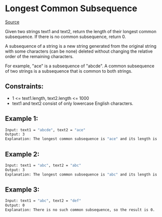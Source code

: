 # Longest Common Subsequence
[Source](https://leetcode.com/problems/longest-common-subsequence/)

Given two strings text1 and text2, return the length of their longest common subsequence. If there is no common subsequence, return 0.

A subsequence of a string is a new string generated from the original string with some characters (can be none) deleted without changing the relative order of the remaining characters.

For example, "ace" is a subsequence of "abcde".
A common subsequence of two strings is a subsequence that is common to both strings.

## Constraints:

 - 1 <= text1.length, text2.length <= 1000
 - text1 and text2 consist of only lowercase English characters.

## Example 1:
```sh
Input: text1 = "abcde", text2 = "ace" 
Output: 3  
Explanation: The longest common subsequence is "ace" and its length is 3.
```

## Example 2:
```sh
Input: text1 = "abc", text2 = "abc"
Output: 3
Explanation: The longest common subsequence is "abc" and its length is 3.
```

## Example 3:
```sh
Input: text1 = "abc", text2 = "def"
Output: 0
Explanation: There is no such common subsequence, so the result is 0.
```